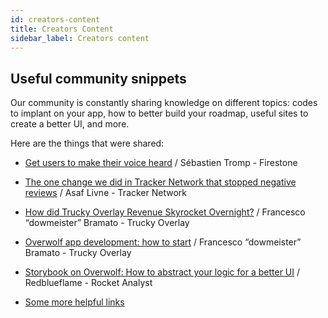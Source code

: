 ```yaml
---
id: creators-content
title: Creators Content
sidebar_label: Creators content
---
```


## Useful community snippets

Our community is constantly sharing knowledge on different topics: codes to implant on your app, how to better build your roadmap, useful sites to create a better UI, and more.

Here are the things that were shared:

- [Get users to make their voice heard](https://mailchi.mp/7012fff3a2a9/the-reddit-post-that-caused-us-to-stop-overwolf-devs-251221) / Sébastien Tromp - Firestone

- [The one change we did in Tracker Network that stopped negative reviews](https://dowmeister.medium.com/how-did-trucky-overlay-revenue-skyrocket-overnight-c858757ebbff) / Asaf Livne - Tracker Network

- [How did Trucky Overlay Revenue Skyrocket Overnight?](https://mailchi.mp/7012fff3a2a9/the-reddit-post-that-caused-us-to-stop-overwolf-devs-251221) / Francesco “dowmeister” Bramato - Trucky Overlay

- [Overwolf app development: how to start](https://dowmeister.medium.com/overwolf-app-development-how-to-start-b0a897104d98) / Francesco “dowmeister” Bramato - Trucky Overlay

- [Storybook on Overwolf: How to abstract your logic for a better UI](https://rocket-analyst.medium.com/storybook-on-overwolf-how-to-abstract-your-logic-for-a-better-ui-2f266381b5ea) / Redblueflame - Rocket Analyst

- [Some more helpful links](https://overwolf.github.io/docs/topics/snippets)
